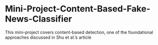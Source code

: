 # Mini-Project-Content-Based-Fake-News-Classifier
This mini-project covers content-based detection, one of the foundational approaches discussed in Shu et al.’s article 

